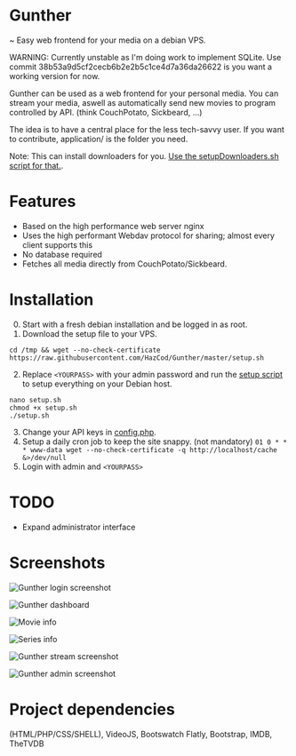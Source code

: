 # Gunther
~ Easy web frontend for your media on a debian VPS.

WARNING: Currently unstable as I'm doing work to implement SQLite. Use commit 38b53a9d5cf2cecb6b2e2b5c1ce4d7a36da26622 is you want a working version for now.

Gunther can be used as a web frontend for your personal media. You can stream your media, aswell as automatically send new movies to program controlled by API. (think CouchPotato, Sickbeard, ...)

The idea is to have a central place for the less tech-savvy user.
If you want to contribute, application/ is the folder you need.

Note: This can install downloaders for you. [Use the setupDownloaders.sh script for that.](https://github.com/HazCod/Gunther/blob/master/setupDownloaders.sh).

# Features
- Based on the high performance web server nginx
- Uses the high performant Webdav protocol for sharing; almost every client supports this
- No database required
- Fetches all media directly from CouchPotato/Sickbeard.


# Installation
0. Start with a fresh debian installation and be logged in as root.
1. Download the setup file to your VPS.
```
cd /tmp && wget --no-check-certificate https://raw.githubusercontent.com/HazCod/Gunther/master/setup.sh
```
2. Replace `<YOURPASS>` with your admin password and run the [setup script](setup.sh) to setup everything on your Debian host.
```
nano setup.sh
chmod +x setup.sh
./setup.sh
```
3. Change your API keys in [config.php](/application/config.php).
4. Setup a daily cron job to keep the site snappy. (not mandatory)
   `01 0 * * * www-data wget --no-check-certificate -q http://localhost/cache &>/dev/null`
5. Login with admin and `<YOURPASS>`

# TODO
- Expand administrator interface

# Screenshots
![Gunther login screenshot](https://i.imgur.com/RWgQcBR.png "Login screen")

![Gunther dashboard](https://i.imgur.com/UcSAg08.png "Dashboard")

![Movie info](https://i.imgur.com/0QovMZD.png "Movie info page")

![Series info](http://i.imgur.com/JxIlfeC.png "Series info page")

![Gunther stream screenshot](https://i.imgur.com/ddidCuk.jpg "Streaming screen")

![Gunther admin screenshot](https://i.imgur.com/87bhWjv.jpg "Admin interface")


# Project dependencies
(HTML/PHP/CSS/SHELL), VideoJS, Bootswatch Flatly, Bootstrap, IMDB, TheTVDB
